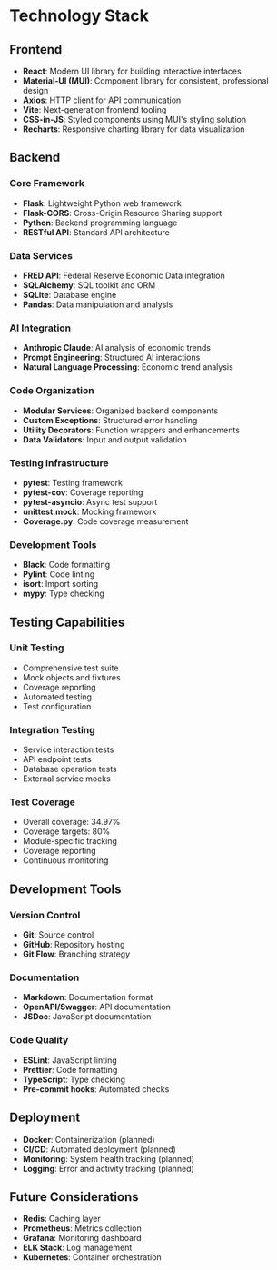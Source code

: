 # Technology Stack

## Frontend
- **React**: Modern UI library for building interactive interfaces
- **Material-UI (MUI)**: Component library for consistent, professional design
- **Axios**: HTTP client for API communication
- **Vite**: Next-generation frontend tooling
- **CSS-in-JS**: Styled components using MUI's styling solution
- **Recharts**: Responsive charting library for data visualization

## Backend

### Core Framework
- **Flask**: Lightweight Python web framework
- **Flask-CORS**: Cross-Origin Resource Sharing support
- **Python**: Backend programming language
- **RESTful API**: Standard API architecture

### Data Services
- **FRED API**: Federal Reserve Economic Data integration
- **SQLAlchemy**: SQL toolkit and ORM
- **SQLite**: Database engine
- **Pandas**: Data manipulation and analysis

### AI Integration
- **Anthropic Claude**: AI analysis of economic trends
- **Prompt Engineering**: Structured AI interactions
- **Natural Language Processing**: Economic trend analysis

### Code Organization
- **Modular Services**: Organized backend components
- **Custom Exceptions**: Structured error handling
- **Utility Decorators**: Function wrappers and enhancements
- **Data Validators**: Input and output validation

### Testing Infrastructure
- **pytest**: Testing framework
- **pytest-cov**: Coverage reporting
- **pytest-asyncio**: Async test support
- **unittest.mock**: Mocking framework
- **Coverage.py**: Code coverage measurement

### Development Tools
- **Black**: Code formatting
- **Pylint**: Code linting
- **isort**: Import sorting
- **mypy**: Type checking

## Testing Capabilities

### Unit Testing
- Comprehensive test suite
- Mock objects and fixtures
- Coverage reporting
- Automated testing
- Test configuration

### Integration Testing
- Service interaction tests
- API endpoint tests
- Database operation tests
- External service mocks

### Test Coverage
- Overall coverage: 34.97%
- Coverage targets: 80%
- Module-specific tracking
- Coverage reporting
- Continuous monitoring

## Development Tools

### Version Control
- **Git**: Source control
- **GitHub**: Repository hosting
- **Git Flow**: Branching strategy

### Documentation
- **Markdown**: Documentation format
- **OpenAPI/Swagger**: API documentation
- **JSDoc**: JavaScript documentation

### Code Quality
- **ESLint**: JavaScript linting
- **Prettier**: Code formatting
- **TypeScript**: Type checking
- **Pre-commit hooks**: Automated checks

## Deployment
- **Docker**: Containerization (planned)
- **CI/CD**: Automated deployment (planned)
- **Monitoring**: System health tracking (planned)
- **Logging**: Error and activity tracking (planned)

## Future Considerations
- **Redis**: Caching layer
- **Prometheus**: Metrics collection
- **Grafana**: Monitoring dashboard
- **ELK Stack**: Log management
- **Kubernetes**: Container orchestration
